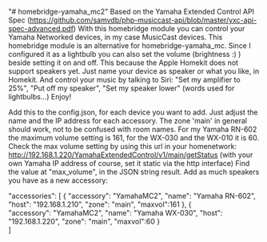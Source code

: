 ﻿"# homebridge-yamaha_mc2" 
Based on the Yamaha Extended Control API Spec (https://github.com/samvdb/php-musiccast-api/blob/master/yxc-api-spec-advanced.pdf)
With this homebridge module you can control your Yamaha Networked devices, in my case MusicCast devices. 
This homebridge module is an alternative for homebridge-yamaha_mc. Since I configured it as a lightbulb you can also set the volume (brightness :) )
beside setting it on and off. This because the Apple Homekit does not support speakers yet. Just name your device as speaker or what you like, in Homekit.
And control your music by talking to Siri: "Set my amplifier to 25%", "Put off my speaker", "Set my speaker lower" (words used for lightbulbs...)
Enjoy!
 
 
Add this to the config.json, for each device you want to add. Just adjust the name and the IP address for each accessory. 
The zone 'main' in general should work, not to be confused with room names.
For my Yamaha RN-602 the maximum volume setting is 161, for the WX-030 and the WX-010 it is 60. 
Check the max volume setting by using this url in your homenetwork: http://192.168.1.220/YamahaExtendedControl/v1/main/getStatus (with your own Yamaha IP address of course, set it static via the http interface)
Find the value at "max_volume", in the JSON string result.
Add as much speakers you have as a new accessory:

"accessories": [
        {
          "accessory": "YamahaMC2",
          "name": "Yamaha RN-602",
          "host": "192.168.1.210",
          "zone": "main",
		  "maxvol":161
        },
        {         
          "accessory": "YamahaMC2",
          "name": "Yamaha WX-030",
          "host": "192.168.1.220",
          "zone": "main",
		  "maxvol":60
        }   
]

